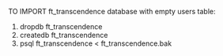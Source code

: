 TO IMPORT ft_transcendence database with empty users table:

1. dropdb ft_transcendence
2. createdb ft_transcendence
3. psql ft_transcendence < ft_transcendence.bak